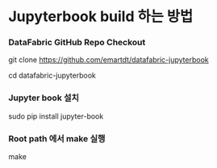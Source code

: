 # Jupyterbook build 하는 방법

### DataFabric GitHub Repo Checkout

git clone https://github.com/emartdt/datafabric-jupyterbook

cd datafabric-jupyterbook

### Jupyter book 설치

sudo pip install jupyter-book

### Root path 에서 make 실행

make

